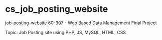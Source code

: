 # cs_job_posting_website
job-posting-website 60-307 - Web Based Data Management Final Project  


Topic: Job Posting site using PHP, JS, MySQL, HTML, CSS
